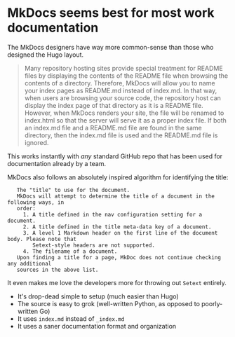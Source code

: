 # MkDocs seems best for most work documentation

The MkDocs designers have way more common-sense than those who designed the Hugo layout.

>  Many repository hosting sites provide special treatment for README files by displaying the contents of the README file when browsing the contents of a directory. Therefore, MkDocs will allow you to name your index pages as README.md instead of index.md. In that way, when users are browsing your source code, the repository host can display the index page of that directory as it is a README file. However, when MkDocs renders your site, the file will be renamed to index.html so that the server will serve it as a proper index file. If both an index.md file and a README.md file are found in the same directory, then the index.md file is used and the README.md file is ignored.

This works instantly with *any* standard GitHub repo that has been used for documentation already by a team.

MkDocs also follows an absolutely inspired algorithm for identifying the title:

       The "title" to use for the document.
       MkDocs will attempt to determine the title of a document in the following ways, in
       order:
         1. A title defined in the nav configuration setting for a document.
         2. A title defined in the title meta-data key of a document.
         3. A level 1 Markdown header on the first line of the document body. Please note that
            Setext-style headers are not supported.
         4. The filename of a document.
       Upon finding a title for a page, MkDoc does not continue checking any additional
       sources in the above list.

It even makes me love the developers more for throwing out `Setext` entirely.

* It's drop-dead simple to setup (much easier than Hugo)
* The source is easy to grok (well-written Python, as opposed to poorly-written Go)
* It uses `index.md` instead of `_index.md`
* It uses a saner documentation format and organization
